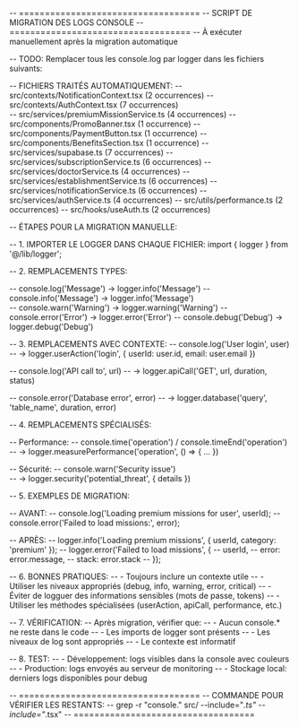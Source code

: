 -- ===================================
-- SCRIPT DE MIGRATION DES LOGS CONSOLE
-- ===================================
-- À exécuter manuellement après la migration automatique

-- TODO: Remplacer tous les console.log par logger dans les fichiers suivants:

-- FICHIERS TRAITÉS AUTOMATIQUEMENT:
-- src/contexts/NotificationContext.tsx (2 occurrences)
-- src/contexts/AuthContext.tsx (7 occurrences)  
-- src/services/premiumMissionService.ts (4 occurrences)
-- src/components/PromoBanner.tsx (1 occurrence)
-- src/components/PaymentButton.tsx (1 occurrence)
-- src/components/BenefitsSection.tsx (1 occurrence)
-- src/services/supabase.ts (7 occurrences)
-- src/services/subscriptionService.ts (6 occurrences)
-- src/services/doctorService.ts (4 occurrences)
-- src/services/establishmentService.ts (6 occurrences)
-- src/services/notificationService.ts (6 occurrences)
-- src/services/authService.ts (4 occurrences)
-- src/utils/performance.ts (2 occurrences)
-- src/hooks/useAuth.ts (2 occurrences)

-- ÉTAPES POUR LA MIGRATION MANUELLE:

-- 1. IMPORTER LE LOGGER DANS CHAQUE FICHIER:
import { logger } from '@/lib/logger';

-- 2. REMPLACEMENTS TYPES:

-- console.log('Message') → logger.info('Message')
-- console.info('Message') → logger.info('Message')  
-- console.warn('Warning') → logger.warning('Warning')
-- console.error('Error') → logger.error('Error')
-- console.debug('Debug') → logger.debug('Debug')

-- 3. REMPLACEMENTS AVEC CONTEXTE:
-- console.log('User login', user) 
-- → logger.userAction('login', { userId: user.id, email: user.email })

-- console.log('API call to', url)
-- → logger.apiCall('GET', url, duration, status)

-- console.error('Database error', error)
-- → logger.database('query', 'table_name', duration, error)

-- 4. REMPLACEMENTS SPÉCIALISÉS:

-- Performance:
-- console.time('operation') / console.timeEnd('operation')
-- → logger.measurePerformance('operation', () => { ... })

-- Sécurité:
-- console.warn('Security issue')  
-- → logger.security('potential_threat', { details })

-- 5. EXEMPLES DE MIGRATION:

-- AVANT:
-- console.log('Loading premium missions for user', userId);
-- console.error('Failed to load missions:', error);

-- APRÈS:
-- logger.info('Loading premium missions', { userId, category: 'premium' });
-- logger.error('Failed to load missions', { 
--   userId, 
--   error: error.message, 
--   stack: error.stack 
-- });

-- 6. BONNES PRATIQUES:
-- - Toujours inclure un contexte utile
-- - Utiliser les niveaux appropriés (debug, info, warning, error, critical)
-- - Éviter de logguer des informations sensibles (mots de passe, tokens)
-- - Utiliser les méthodes spécialisées (userAction, apiCall, performance, etc.)

-- 7. VÉRIFICATION:
-- Après migration, vérifier que:
-- - Aucun console.* ne reste dans le code
-- - Les imports de logger sont présents
-- - Les niveaux de log sont appropriés
-- - Le contexte est informatif

-- 8. TEST:
-- - Développement: logs visibles dans la console avec couleurs
-- - Production: logs envoyés au serveur de monitoring
-- - Stockage local: derniers logs disponibles pour debug

-- ===================================
-- COMMANDE POUR VÉRIFIER LES RESTANTS:
-- grep -r "console\." src/ --include="*.ts" --include="*.tsx"
-- ===================================
